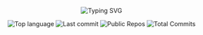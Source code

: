 <!-- Header animé (effet "typing") -->
<p align="center">
  <img src="https://readme-typing-svg.demolab.com?font=Fira+Code&size=28&duration=3000&pause=1200&color=2b2b2b&center=true&vCenter=true&width=900&lines=Salut+%F0%9F%91%8B+Je+suis+Ilyas+Faqir;Data+Scientist+%7C+Data+Analyst;Machine+Learning+%7C+Deep+Learning;LLM+%7C+NLP+%7C+RAG" alt="Typing SVG" />
</p>

<p align="center">
  <!-- Badges dynamiques -->
  <img alt="Top language" src="https://img.shields.io/github/languages/top/ilyasfaqir/TON_PROJET?style=for-the-badge" />
  <img alt="Last commit" src="https://img.shields.io/github/last-commit/ilyasfaqir/TON_PROJET?style=for-the-badge" />
  <img alt="Public Repos" src="https://img.shields.io/badge/Public%20Repos-25-blue?style=for-the-badge" />
  <img alt="Total Commits" src="https://img.shields.io/badge/Commits-1200-success?style=for-the-badge" />
</p>
